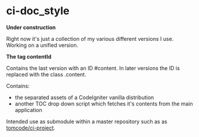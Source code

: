 ci-doc_style
============

**Under construction**  

Right now it's just a collection of my various different versions I use. Working on a unified version.

**The tag contentId**

Contains the last version with an ID #content. In later versions the ID is replaced with the class .content.


Contains:

- the separated assets of a CodeIgniter vanilla distribution
- another TOC drop down script which fetches it's contents from the main application

Intended use as submodule within a master repository such as as [tomcode/ci-project][1].

[1]: https://github.com/tomcode/ci-project "tomcode/ci-project"
